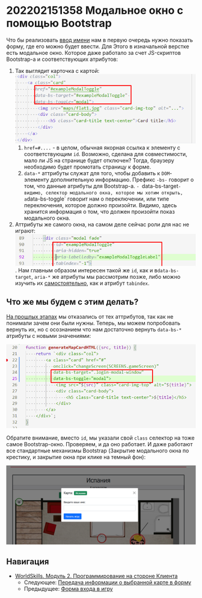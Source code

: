 # 202202151358 Модальное окно с помощью Bootstrap

Что бы реализовать [ввод имени](202202181645-login-form-m2-ws.md)
нам в первую очередь нужно показать форму, где его можно будет ввести.
Для Этого в изначальной верстке есть модальное окно. Которое даже работало за счет JS-скриптов Bootstrap-а и соответствующих атрибутов:

1. Так выглядит карточка с картой: ![](2022-02-19-00-16-47.png)
    1. `href=#....` - в целом, обычная якорная ссылка к элементу с соответствующим `id`. Возможно, сделана для совместимости, мало ли JS на странице будет отключен? Тогда, браузеру необходимо будет промотать страницу к форме.
    2. `data-*` аттрибуты служат для того, чтобы добавить к `DOM`-элементу дополнительную информацию. Префикс `-bs-` говорит о том, что данные атрибуты для Bootstrap-а. `-
    `data-bs-target` - видимо, селектор модального окна, которое мы хотим открыть, а `data-bs-toggle` говорит нам о переключении, или типе переключения, которое должно произойти. Видимо, здесь хранится информация о том, что должен произойти показ модального окна.
2. Аттрибуты же самого окна, на самом деле сейчас роли для нас не играют: ![](2022-02-19-00-27-54.png). Нам главным образом интересен такой же `id`, как
и в`data-bs-target`, `aria-*` же атрибуты мы рассмотрим позже, либо можно
изучить их [самостоятельно](https://habr.com/ru/company/arcadia/blog/588118/),
как и атрибут `tabindex`.

## Что же мы будем с этим делать?

[На прошлых этапах](202202151256-fill-choose-map-list.md) мы отказались от тех
аттрибутов, так как не понимали зачем они были нужны. Теперь, мы можем попробовать
вернуть их, но с осознанием что нам достаточно вернуть `data-bs-*` атрибуты
с новыми значениями:

![](2022-02-19-00-34-36.png)

Обратите внимание, вместо `id`, мы указали свой `class` селектор на
тоже самое Bootstrap-окно. Проверяем, и да оно работает. И даже работают все стандартные механизмы Bootstrap (Закрытие модального окна по крестику, и закрытие окна при клике на темный фон):

![](2022-02-19-00-36-33.png)

## Навигация

- [WorldSkills. Модуль 2. Программирование на стороне Клиента](202202150946-WS-module-2.md)
    - Следующее: [Передача информации о выбранной карте в форму](202202190038-transit-data-to-modal-form-m2-WS.md)
    - Предыдущее: [Форма входа в игру](202202181645-login-form-m2-ws.md)

